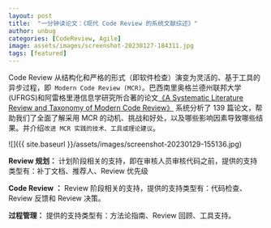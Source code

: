 ```yaml
---
layout: post
title:  "一分钟读论文：《现代 Code Review 的系统文献综述》"
author: unbug
categories: [CodeReview, Agile]
image: assets/images/screenshot-20230127-184311.jpg
tags: [featured]
---
```

Code Review 从结构化和严格的形式（即软件检查）演变为灵活的、基于工具的异步过程，即` Modern Code Review (MCR)`。巴西南里奥格兰德州联邦大学 (UFRGS)和阿雷格里港信息学研究所合著的论文[《A Systematic Literature Review and Taxonomy of Modern Code Review》][paper1-url] 系统分析了 139 篇论文，帮助我们了全面了解采用 MCR 的动机、挑战和好处，以及哪些影响因素导致哪些结果。并介绍`改进 MCR 实践的技术、工具或理论建议`。

![]({{ site.baseurl }}/assets/images/screenshot-20230129-155136.jpg)

**Review 规划：** 计划阶段相关的⽀持，即在审核⼈员审核代码之前，提供的⽀持类型有：补丁⽂档、推荐人、Review 优先级

**Code Review ：** Review 阶段相关的⽀持，提供的⽀持类型有：代码检查、Review 反馈和 Review 决策。

**过程管理：** 提供的⽀持类型有：方法论指南、Review 回顾、工具支持。


[paper1-url]: https://arxiv.org/pdf/2103.08777.pdf 